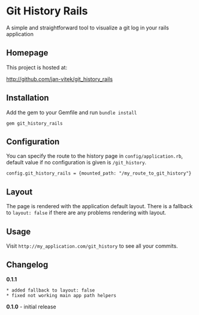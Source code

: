 # Git History Rails

A simple and straightforward tool to visualize a git log in your rails application

## Homepage

This project is hosted at:

http://github.com/jan-vitek/git_history_rails

## Installation

Add the gem to your Gemfile and run ```bundle install```

    gem git_history_rails

## Configuration

You can specify the route to the history page in ```config/application.rb```, default value if no configuration is given is ```/git_history```.

    config.git_history_rails = {mounted_path: "/my_route_to_git_history"}

## Layout

The page is rendered with the application default layout. There is a fallback to ```layout: false``` if there are any problems rendering with layout.

## Usage

Visit ```http://my_application.com/git_history``` to see all your commits.

## Changelog
  **0.1.1**

    * added fallback to layout: false
    * fixed not working main app path helpers

  **0.1.0** - initial release